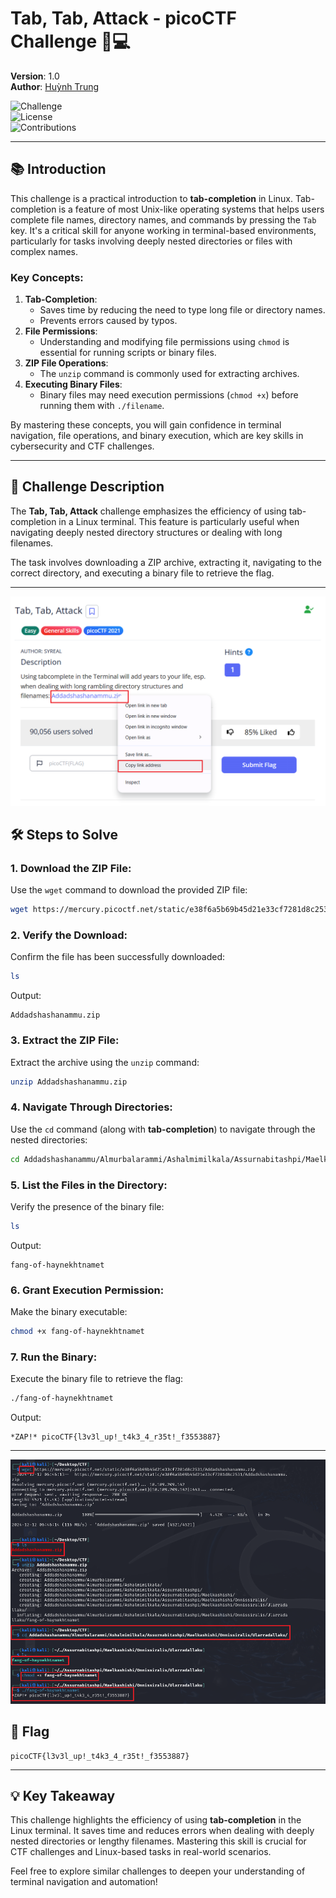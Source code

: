 # Tab, Tab, Attack - picoCTF Challenge 🚀💻

**Version**: 1.0  
**Author**: [Huỳnh Trung](https://www.linkedin.com/in/trung-huynh-chi-pc01/)  

![Challenge](https://img.shields.io/badge/Challenge-Terminal-blue?style=for-the-badge&logo=gnubash&logoColor=white)  
![License](https://img.shields.io/badge/License-MIT-green?style=for-the-badge&logo=open-source-initiative&logoColor=white)  
![Contributions](https://img.shields.io/badge/Contributions-Welcome-orange?style=for-the-badge&logo=github&logoColor=white)  

---


## 📚 Introduction

This challenge is a practical introduction to **tab-completion** in Linux. Tab-completion is a feature of most Unix-like operating systems that helps users complete file names, directory names, and commands by pressing the `Tab` key. It's a critical skill for anyone working in terminal-based environments, particularly for tasks involving deeply nested directories or files with complex names.

### Key Concepts:
1. **Tab-Completion**:
   - Saves time by reducing the need to type long file or directory names.
   - Prevents errors caused by typos.
2. **File Permissions**:
   - Understanding and modifying file permissions using `chmod` is essential for running scripts or binary files.
3. **ZIP File Operations**:
   - The `unzip` command is commonly used for extracting archives.
4. **Executing Binary Files**:
   - Binary files may need execution permissions (`chmod +x`) before running them with `./filename`.

By mastering these concepts, you will gain confidence in terminal navigation, file operations, and binary execution, which are key skills in cybersecurity and CTF challenges.

---

## 📜 Challenge Description

The **Tab, Tab, Attack** challenge emphasizes the efficiency of using tab-completion in a Linux terminal. This feature is particularly useful when navigating deeply nested directory structures or dealing with long filenames. 

The task involves downloading a ZIP archive, extracting it, navigating to the correct directory, and executing a binary file to retrieve the flag.

---
![Local Image](img/TabTabAttack/h1.png "Tab, Tab, Attack Challenge")

## 🛠️ Steps to Solve

### 1. **Download the ZIP File:**
   Use the `wget` command to download the provided ZIP file:
   ```bash
   wget https://mercury.picoctf.net/static/e38f6a5b69b45d21e33cf7281d8c2531/Addadshashanammu.zip
   ```

### 2. **Verify the Download:**
   Confirm the file has been successfully downloaded:
   ```bash
   ls
   ```
   Output:
   ```
   Addadshashanammu.zip
   ```

### 3. **Extract the ZIP File:**
   Extract the archive using the `unzip` command:
   ```bash
   unzip Addadshashanammu.zip
   ```

### 4. **Navigate Through Directories:**
   Use the `cd` command (along with **tab-completion**) to navigate through the nested directories:
   ```bash
   cd Addadshashanammu/Almurbalarammi/Ashalmimilkala/Assurnabitashpi/Maelkashishi/Onnissiralis/Ularradallaku/
   ```

### 5. **List the Files in the Directory:**
   Verify the presence of the binary file:
   ```bash
   ls
   ```
   Output:
   ```
   fang-of-haynekhtnamet
   ```

### 6. **Grant Execution Permission:**
   Make the binary executable:
   ```bash
   chmod +x fang-of-haynekhtnamet
   ```

### 7. **Run the Binary:**
   Execute the binary file to retrieve the flag:
   ```bash
   ./fang-of-haynekhtnamet
   ```
   Output:
   ```
   *ZAP!* picoCTF{l3v3l_up!_t4k3_4_r35t!_f3553887}
   ```

---

![Local Image](img/TabTabAttack/h2.png "Tab, Tab, Attack Challenge")

## 🎯 Flag
```
picoCTF{l3v3l_up!_t4k3_4_r35t!_f3553887}
```

---

## 💡 Key Takeaway

This challenge highlights the efficiency of using **tab-completion** in the Linux terminal. It saves time and reduces errors when dealing with deeply nested directories or lengthy filenames. Mastering this skill is crucial for CTF challenges and Linux-based tasks in real-world scenarios.

Feel free to explore similar challenges to deepen your understanding of terminal navigation and automation!
